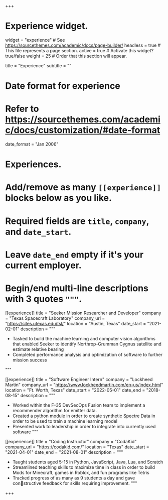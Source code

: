 +++
# Experience widget.
widget = "experience"  # See https://sourcethemes.com/academic/docs/page-builder/
headless = true  # This file represents a page section.
active = true  # Activate this widget? true/false
weight = 25  # Order that this section will appear.

title = "Experience"
subtitle = ""

# Date format for experience
#   Refer to https://sourcethemes.com/academic/docs/customization/#date-format
date_format = "Jan 2006"

# Experiences.
#   Add/remove as many `[[experience]]` blocks below as you like.
#   Required fields are `title`, `company`, and `date_start`.
#   Leave `date_end` empty if it's your current employer.
#   Begin/end multi-line descriptions with 3 quotes `"""`.



 

[[experience]]
  title = "Seeker Mission Researcher and Developer"
  company = "Texas Spacecraft Laboratory"
  company_url = "https://sites.utexas.edu/tsl/"
  location = "Austin, Texas"
  date_start = "2021-02-01"
  description = """
  * Tasked to build the machine learning and computer vision algorithms that enabled Seeker to identify Northrop-Grumman Cygnus satellite and estimate relative bearing
  * Completed performance analysis and optimization of software to further mission success

  """
  
[[experience]]
  title = "Software Engineer Intern"
  company = "Lockheed Martin"
  company_url = "https://www.lockheedmartin.com/en-us/index.html"
  location = "Ft. Worth, Texas"
  date_start = "2022-05-01"
  date_end = "2018-08-15"
  description = """
  * Worked within the F-35 DevSecOps Fusion team to implement a recommender algorithm for emitter data.
  * Created a python module in order to create synthetic Spectre Data in order to be used to train a machine learning model
  * Presented work to leadership in order to integrate into currently used software
"""


[[experience]]
  title = "Coding Instructor"
  company = "CodaKid"
  company_url = "https://codakid.com/"
  location = "Texas"
  date_start = "2021-04-01"
  date_end = "2021-08-01"
  description = """
  * Taught students aged 5-15 in Python, JavaScript, Java, Lua, and Scratch
  * Streamlined teaching skills to maximize time in class in order to build Mods for Minecraft, games in Roblox, and fun programs like Tetris
  * Tracked progress of as many as 9 students a day and gave constructive feedback for skills requiring improvement.
"""



+++
